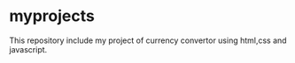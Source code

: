 # myprojects
This repository include my project of currency convertor using html,css and javascript.
